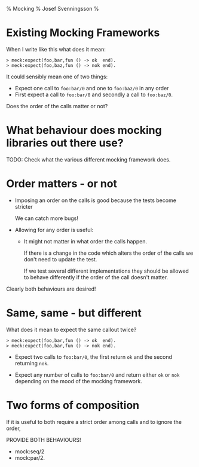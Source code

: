 % Mocking
% Josef Svenningsson
%

# Existing Mocking Frameworks

When I write like this what does it mean:

~~~{.erlang}
> meck:expect(foo,bar,fun () -> ok  end).
> meck:expect(foo,baz,fun () -> nok end).
~~~

It could sensibly mean one of two things:

* Expect one call to `foo:bar/0` and one to `foo:baz/0` in any order
* First expect a call to `foo:bar/0` and secondly a call to `foo:baz/0`.

Does the order of the calls matter or not?

# What behaviour does mocking libraries out there use?

TODO: Check what the various different mocking framework does.

# Order matters - or not

* Imposing an order on the calls is good because the tests become stricter

  We can catch more bugs!

* Allowing for any order is useful:

  * It might not matter in what order the calls happen.

    If there is a change in the code which alters the order of the calls we
    don't need to update the test.

    If we test several different implementations they should be allowed to
    behave differently if the order of the call doesn't matter.

Clearly both behaviours are desired!

# Same, same - but different

What does it mean to expect the same callout twice?

~~~{.erlang}
> meck:expect(foo,bar,fun () -> ok  end).
> meck:expect(foo,bar,fun () -> nok end).
~~~

* Expect two calls to `foo:bar/0`, the first return `ok` and the second
  returning `nok`.

* Expect any number of calls to `foo:bar/0` and return either `ok` or
  `nok` depending on the mood of the mocking framework.

# Two forms of composition

If it is useful to both require a strict order among calls and to
ignore the order,

PROVIDE BOTH BEHAVIOURS!

* mock:seq/2
* mock:par/2.
